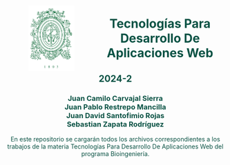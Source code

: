 <p><img alt="udeA logo" height="150px" src="https://github.com/freddyduitama/images/blob/master/logo.png?raw=true" align="left" hspace="50px" vspace="0px" style="width:107px;height:152px;"></p>
<h1><font color='0B5345'> <center>
Tecnologías Para Desarrollo De Aplicaciones Web</center></font></h1>
<h2><font color='0B5345'> <center>
2024-2</center></font></h2>
<h3><font color='0B5345'> <center>
Juan Camilo Carvajal Sierra<br>
Juan Pablo Restrepo Mancilla<br>
Juan David Santofimio Rojas<br>
Sebastian Zapata Rodríguez<br></center></font></h3>
<p1><font color='0B5345'> <center>
En este repositorio se cargarán todos los archivos correspondientes a los trabajos de la materia Tecnologías Para Desarrollo De Aplicaciones Web del programa Bioingeniería.</center></font></p1>

